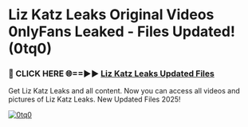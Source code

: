 # Liz Katz Leaks Original Videos 0nlyFans Leaked - Files Updated! (0tq0)

<h3>🔴 CLICK HERE 🌐==►► <a href="https://hideuri.com/03YgE1" rel="nofollow">Liz Katz Leaks Updated Files</a></h3>

Get Liz Katz Leaks and all content. Now you can access all videos and pictures of Liz Katz Leaks. New Updated Files 2025!

[![0tq0](https://i.imgur.com/NaUBvic.gif)](https://hideuri.com/03YgE1)
